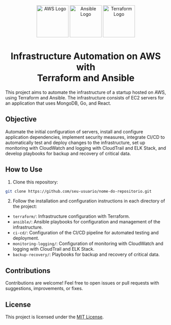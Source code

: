 <div align="center">
  <img src="https://upload.wikimedia.org/wikipedia/commons/9/93/Amazon_Web_Services_Logo.svg" alt="AWS Logo" width="100"/>

  <img src="https://upload.wikimedia.org/wikipedia/commons/2/24/Ansible_logo.svg" alt="Ansible Logo" width="100"/>

  <img src="https://www.vectorlogo.zone/logos/terraformio/terraformio-ar21.svg" alt="Terraform Logo" width="100"/>

  <h1>Infrastructure Automation on AWS with <br> Terraform and Ansible</h1>

</div>

This project aims to automate the infrastructure of a startup hosted on AWS, using Terraform and Ansible. The infrastructure consists of EC2 servers for an application that uses MongoDB, Go, and React.

## Objective

Automate the initial configuration of servers, install and configure application dependencies, implement security measures, integrate CI/CD to automatically test and deploy changes to the infrastructure, set up monitoring with CloudWatch and logging with CloudTrail and ELK Stack, and develop playbooks for backup and recovery of critical data.

## How to Use

1. Clone this repository:

```bash
git clone https://github.com/seu-usuario/nome-do-repositorio.git
```

2. Follow the installation and configuration instructions in each directory of the project:

- `terraform/`: Infrastructure configuration with Terraform.
- `ansible/`: Ansible playbooks for configuration and management of the infrastructure.
- `ci-cd/`: Configuration of the CI/CD pipeline for automated testing and deployment.
- `monitoring-logging/`: Configuration of monitoring with CloudWatch and logging with CloudTrail and ELK Stack.
- `backup-recovery/`: Playbooks for backup and recovery of critical data.

## Contributions

Contributions are welcome! Feel free to open issues or pull requests with suggestions, improvements, or fixes.

## License

This project is licensed under the [MIT License](LICENSE).
